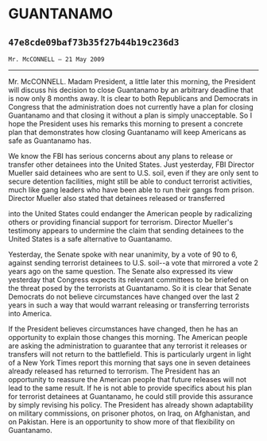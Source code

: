 # GUANTANAMO
## `47e8cde09baf73b35f27b44b19c236d3`
`Mr. McCONNELL — 21 May 2009`

---


Mr. McCONNELL. Madam President, a little later this morning, the 
President will discuss his decision to close Guantanamo by an arbitrary 
deadline that is now only 8 months away. It is clear to both 
Republicans and Democrats in Congress that the administration does not 
currently have a plan for closing Guantanamo and that closing it 
without a plan is simply unacceptable. So I hope the President uses his 
remarks this morning to present a concrete plan that demonstrates how 
closing Guantanamo will keep Americans as safe as Guantanamo has.

We know the FBI has serious concerns about any plans to release or 
transfer other detainees into the United States. Just yesterday, FBI 
Director Mueller said detainees who are sent to U.S. soil, even if they 
are only sent to secure detention facilities, might still be able to 
conduct terrorist activities, much like gang leaders who have been able 
to run their gangs from prison. Director Mueller also stated that 
detainees released or transferred


into the United States could endanger the American people by 
radicalizing others or providing financial support for terrorism. 
Director Mueller's testimony appears to undermine the claim that 
sending detainees to the United States is a safe alternative to 
Guantanamo.

Yesterday, the Senate spoke with near unanimity, by a vote of 90 to 
6, against sending terrorist detainees to U.S. soil--a vote that 
mirrored a vote 2 years ago on the same question. The Senate also 
expressed its view yesterday that Congress expects its relevant 
committees to be briefed on the threat posed by the terrorists at 
Guantanamo. So it is clear that Senate Democrats do not believe 
circumstances have changed over the last 2 years in such a way that 
would warrant releasing or transferring terrorists into America.

If the President believes circumstances have changed, then he has an 
opportunity to explain those changes this morning. The American people 
are asking the administration to guarantee that any terrorist it 
releases or transfers will not return to the battlefield. This is 
particularly urgent in light of a New York Times report this morning 
that says one in seven detainees already released has returned to 
terrorism. The President has an opportunity to reassure the American 
people that future releases will not lead to the same result. If he is 
not able to provide specifics about his plan for terrorist detainees at 
Guantanamo, he could still provide this assurance by simply revising 
his policy. The President has already shown adaptability on military 
commissions, on prisoner photos, on Iraq, on Afghanistan, and on 
Pakistan. Here is an opportunity to show more of that flexibility on 
Guantanamo.
